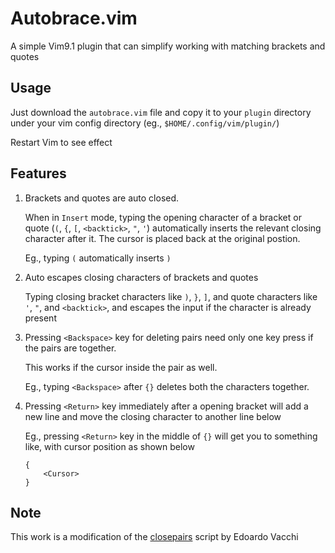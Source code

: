 # Autobrace.vim
A simple Vim9.1 plugin that can simplify working with matching brackets and
quotes

## Usage
Just download the `autobrace.vim` file and copy it to your `plugin` directory
under your vim config directory (eg., `$HOME/.config/vim/plugin/`)

Restart Vim to see effect

## Features
1. Brackets and quotes are auto closed.
    

    When in `Insert` mode, typing the opening character of a bracket or quote
    (`(`, `{`, `[`, `<backtick>`, `"`, `'`) automatically inserts the relevant
    closing character after it. The cursor is placed back at the original 
    postion.

    Eg., typing `(` automatically inserts `)`
2. Auto escapes closing characters of brackets and quotes

    Typing closing bracket characters like `)`, `}`, `]`, and quote characters
    like `'`, `"`, and `<backtick>`, and escapes the input if the character is
    already present
3. Pressing `<Backspace>` key for deleting pairs need only one key press if the
   pairs are together.
   

   This works if the cursor inside the pair as well.

   Eg., typing `<Backspace>` after `{}` deletes both the characters together.
4. Pressing `<Return>` key immediately after a opening bracket will add a new
   line and move the closing character to another line below


   Eg., pressing `<Return>` key in the middle of `{}` will get you to something
   like, with cursor position as shown below
   ```
   {
       <Cursor>
   }
   ```

## Note
This work is a modification of the
[closepairs](https://www.vim.org/scripts/script.php?script_id=2373) script by
Edoardo Vacchi
